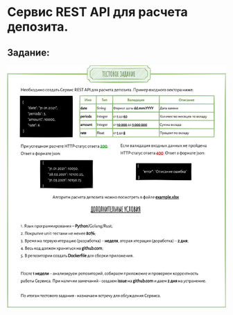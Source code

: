 # Сервис REST API для расчета депозита.
## Задание:
![alt-текст](https://github.com/shatrunoff/rest_hw_sber_deposite_calc/blob/master/image/task.png "Текст заголовка логотипа 1")

